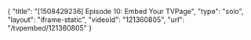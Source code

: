 {
    "title": "[1508429236] Episode 10: Embed Your TVPage",
    "type": "solo",
    "layout": "iframe-static",
    "videoId": "121360805",
    "url": "\/tvpembed\/121360805"
}